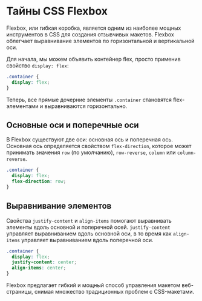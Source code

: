 # Тайны CSS Flexbox

Flexbox, или гибкая коробка, является одним из наиболее мощных инструментов в CSS для создания отзывчивых макетов. Flexbox облегчает выравнивание элементов по горизонтальной и вертикальной оси.

Для начала, мы можем объявить контейнер flex, просто применив свойство `display: flex`:

```css
.container {
  display: flex;
}
```

Теперь, все прямые дочерние элементы `.container` становятся flex-элементами и выравниваются горизонтально.

## Основные оси и поперечные оси

В Flexbox существуют две оси: основная ось и поперечная ось. Основная ось определяется свойством `flex-direction`, которое может принимать значения `row` (по умолчанию), `row-reverse`, `column` или `column-reverse`.

```css
.container {
  display: flex;
  flex-direction: row;
}
```

## Выравнивание элементов

Свойства `justify-content` и `align-items` помогают выравнивать элементы вдоль основной и поперечной осей. `justify-content` управляет выравниванием вдоль основной оси, в то время как `align-items` управляет выравниванием вдоль поперечной оси.

```css
.container {
  display: flex;
  justify-content: center;
  align-items: center;
}
```

Flexbox предлагает гибкий и мощный способ управления макетом веб-страницы, снимая множество традиционных проблем с CSS-макетами.